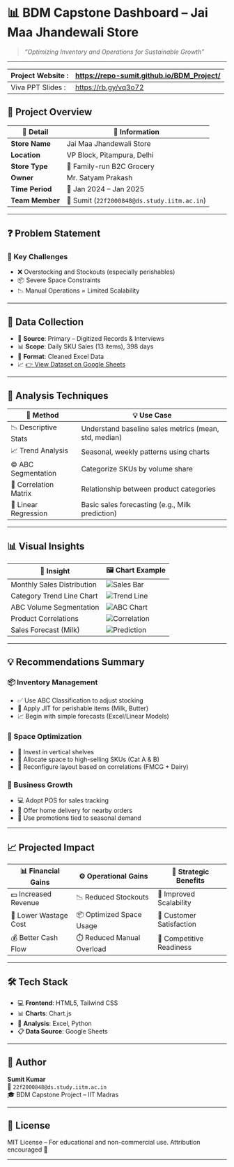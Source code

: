# 📊 BDM Capstone Dashboard – Jai Maa Jhandewali Store

> _“Optimizing Inventory and Operations for Sustainable Growth”_
---


| Project Website :    | https://repo-sumit.github.io/BDM_Project/    |
|-------------------|----------------------------------------------|
| Viva PPT Slides :     | https://rb.gy/vq3o72                         |


## 🏪 Project Overview

| 🧾 Detail          | 📍 Information                              |
|-------------------|----------------------------------------------|
| **Store Name**     | Jai Maa Jhandewali Store                    |
| **Location**       | VP Block, Pitampura, Delhi                  |
| **Store Type**     | 🛒 Family-run B2C Grocery                   |
| **Owner**          | Mr. Satyam Prakash                          |
| **Time Period**    | 📅 Jan 2024 – Jan 2025                      |
| **Team Member**    | 👤 Sumit (`22f2000848@ds.study.iitm.ac.in`) |

---

## ❓ Problem Statement

### 🔴 Key Challenges

- ❌ Overstocking and Stockouts (especially perishables)
- 📦 Severe Space Constraints
- 📉 Manual Operations = Limited Scalability

---

## 📁 Data Collection

- 📌 **Source**: Primary – Digitized Records & Interviews
- 📊 **Scope**: Daily SKU Sales (13 items), 398 days
- 🧹 **Format**: Cleaned Excel Data  
- 📈 [👉 View Dataset on Google Sheets](https://docs.google.com/spreadsheets/d/1hMAmaAbf4dJ4aiPyztVxLYa6_tDHUOJYUaob6Naxx18/edit?usp=sharing)

---

## 🔬 Analysis Techniques

| 🧠 Method              | 💡 Use Case                                                   |
|------------------------|---------------------------------------------------------------|
| 📉 Descriptive Stats   | Understand baseline sales metrics (mean, std, median)         |
| 📈 Trend Analysis      | Seasonal, weekly patterns using charts                        |
| ©️ ABC Segmentation | Categorize SKUs by volume share                               |
| 🔗 Correlation Matrix  | Relationship between product categories                       |
| 🤖 Linear Regression   | Basic sales forecasting (e.g., Milk prediction)               |

---

## 📊 Visual Insights

| 📌 Insight                         | 🖼️ Chart Example                                                  |
|-----------------------------------|-------------------------------------------------------------------|
| Monthly Sales Distribution        | ![Sales Bar](https://i.ibb.co/vvgmkBBK/Screenshot-2025-04-22-074654.png)|
| Category Trend Line Chart         | ![Trend Line](https://i.ibb.co/4ZFgPwMQ/Screenshot-2025-04-22-074936.png)  |
| ABC Volume Segmentation           | ![ABC Chart](https://i.ibb.co/vptmtvT/Screenshot-2025-04-22-075705.png)        |
| Product Correlations              | ![Correlation](https://i.ibb.co/VWT6kBq2/Screenshot-2025-04-22-075258.png)|
| Sales Forecast (Milk)             | ![Prediction](https://i.ibb.co/tTp4VPps/Screenshot-2025-04-22-075506.png)|

---

## 💡 Recommendations Summary

### 📦 Inventory Management
- ✅ Use ABC Classification to adjust stocking
- 🧊 Apply JIT for perishable items (Milk, Butter)
- 📈 Begin with simple forecasts (Excel/Linear Models)

### 🧱 Space Optimization
- 📐 Invest in vertical shelves
- 🧮 Allocate space to high-selling SKUs (Cat A & B)
- 🔄 Reconfigure layout based on correlations (FMCG + Dairy)

### 🚀 Business Growth
- 💻 Adopt POS for sales tracking
- 🛵 Offer home delivery for nearby orders
- 🧠 Use promotions tied to seasonal demand

---

## 📈 Projected Impact

| 📊 Financial Gains     | ⚙️ Operational Gains       | 🧭 Strategic Benefits        |
|------------------------|----------------------------|------------------------------|
| 💵 Increased Revenue   | 📉 Reduced Stockouts       | 🚀 Improved Scalability     |
| 🧊 Lower Wastage Cost  | 📦 Optimized Space Usage   | 🤝 Customer Satisfaction    |
| 💰 Better Cash Flow    | ⏱️ Reduced Manual Overload | 🏁 Competitive Readiness    |

---

## 🛠️ Tech Stack

- 💻 **Frontend**: HTML5, Tailwind CSS
- 📊 **Charts**: Chart.js
- 🧠 **Analysis**: Excel, Python
- 📋 **Data Source**: Google Sheets

---

## 🧠 Author

**Sumit Kumar**  
📧 `22f2000848@ds.study.iitm.ac.in`  
🎓 BDM Capstone Project – IIT Madras

---

## 🪪 License

MIT License – For educational and non-commercial use. Attribution encouraged 🙏

---
